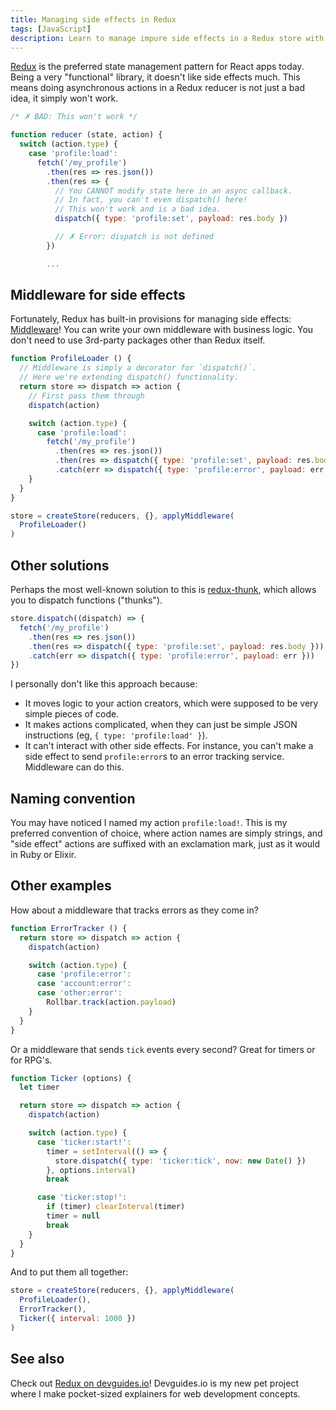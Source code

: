 ```yaml
---
title: Managing side effects in Redux
tags: [JavaScript]
description: Learn to manage impure side effects in a Redux store with middleware.
---
```


[Redux] is the preferred state management pattern for React apps today. Being a very "functional" library, it doesn't like side effects much. This means doing asynchronous actions in a Redux reducer is not just a bad idea, it simply won't work.

```js
/* ✗ BAD: This won't work */

function reducer (state, action) {
  switch (action.type) {
    case 'profile:load':
      fetch('/my_profile')
        .then(res => res.json())
        .then(res => {
          // You CANNOT modify state here in an async callback.
          // In fact, you can't even dispatch() here!
          // This won't work and is a bad idea.
          dispatch({ type: 'profile:set', payload: res.body })

          // ✗ Error: dispatch is not defined
        })

        ...
```

## Middleware for side effects

Fortunately, Redux has built-in provisions for managing side effects: [Middleware](http://redux.js.org/docs/advanced/Middleware.html)! You can write your own middleware with business logic. You don't need to use 3rd-party packages other than Redux itself.

```js
function ProfileLoader () {
  // Middleware is simply a decorator for `dispatch()`.
  // Here we're extending dispatch() functionality.
  return store => dispatch => action {
    // First pass them through
    dispatch(action)

    switch (action.type) {
      case 'profile:load':
        fetch('/my_profile')
          .then(res => res.json())
          .then(res => dispatch({ type: 'profile:set', payload: res.body }))
          .catch(err => dispatch({ type: 'profile:error', payload: err }))
    }
  }
}

store = createStore(reducers, {}, applyMiddleware(
  ProfileLoader()
)
```

## Other solutions

Perhaps the most well-known solution to this is [redux-thunk](https://www.npmjs.com/package/redux-thunk), which allows you to dispatch functions ("thunks").

```js
store.dispatch((dispatch) => {
  fetch('/my_profile')
    .then(res => res.json())
    .then(res => dispatch({ type: 'profile:set', payload: res.body }))
    .catch(err => dispatch({ type: 'profile:error', payload: err }))
})
```

I personally don't like this approach because:

- It moves logic to your action creators, which were supposed to be very simple pieces of code.
- It makes actions complicated, when they can just be simple JSON instructions (eg, `{ type: 'profile:load' }`).
- It can't interact with other side effects. For instance, you can't make a side effect to send `profile:error`s to an error tracking service. Middleware can do this.

## Naming convention

You may have noticed I named my action `profile:load!`. This is my preferred convention of choice, where action names are simply strings, and "side effect" actions are suffixed with an exclamation mark, just as it would in Ruby or Elixir.

## Other examples

How about a middleware that tracks errors as they come in?

```js
function ErrorTracker () {
  return store => dispatch => action {
    dispatch(action)

    switch (action.type) {
      case 'profile:error':
      case 'account:error':
      case 'other:error':
        Rollbar.track(action.payload)
    }
  }
}
```

Or a middleware that sends `tick` events every second? Great for timers or for RPG's.

```js
function Ticker (options) {
  let timer

  return store => dispatch => action {
    dispatch(action)

    switch (action.type) {
      case 'ticker:start!':
        timer = setInterval(() => {
          store.dispatch({ type: 'ticker:tick', now: new Date() })
        }, options.interval)
        break

      case 'ticker:stop!':
        if (timer) clearInterval(timer)
        timer = null
        break
    }
  }
}
```

And to put them all together:

```js
store = createStore(reducers, {}, applyMiddleware(
  ProfileLoader(),
  ErrorTracker(),
  Ticker({ interval: 1000 })
)
```

## See also

Check out [Redux on devguides.io](http://devguides.io/redux)! Devguides.io is my new pet project where I make pocket-sized explainers for web development concepts.

[Redux]: http://redux.js.org/
